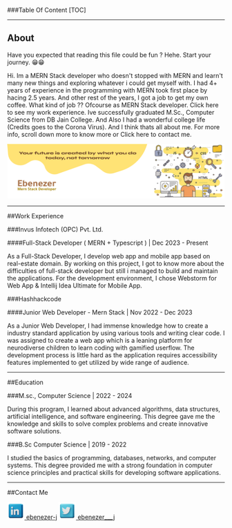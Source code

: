 ###Table Of Content
[TOC]

<hr />

## About
Have you expected that reading this file could be fun ? 
Hehe. Start your journey. 😁😁

Hi. Im a MERN Stack developer who doesn't stopped with MERN and learn't many new things and exploring whatever i could get myself with. I had 4+ years of experience in the programming with MERN took first place by hacing 2.5 years. And other rest of the years, I got a job to get my own coffee. What kind of job ?? Ofcourse as MERN Stack developer. Click here to see my work experience. Ive successfully graduated M.Sc., Computer Science from DB Jain College. And Also I had a wonderful college life (Credits goes to the Corona Virus).  And I think thats all about me. For more info, scroll down more to know more or Click here to contact me.

<img src="https://raw.githubusercontent.com/ebe-nezer/ebi10sa22/master/assets/banner.svg" />

<hr />

##Work Experience

###Invus Infotech (OPC) Pvt. Ltd.

####Full-Stack Developer ( MERN + Typescript ) | Dec 2023 - Present

As a Full-Stack Developer, I develop web app and mobile app based on real-estate domain. By working on this project, I got to know more about the difficulties of full-stack developer but still i managed to build and maintain the applications. For the development environment, I chose Webstorm for Web App & Intellij Idea Ultimate for Mobile App.

###Hashhackcode

####Junior Web Developer - Mern Stack  |  Nov 2022 - Dec 2023

As a Junior Web Developer, I had immense knowledge how to create a industry standard application by using various tools and writing clear code. I was assigned to create a web app which is a leaning platform for neurodiverse children to learn coding with gamified userflow. The development process is little hard as the application requires accessibility features implemented to get utilized by wide range of audience.

<hr />

##Education

###M.sc., Computer Science  | 2022 - 2024

During this program, I learned about advanced algorithms, data structures, artificial intelligence, and software engineering. This degree gave me the knowledge and skills to solve complex problems and create innovative software solutions.

###B.Sc Computer Science | 2019 - 2022

I studied the basics of programming, databases, networks, and computer systems. This degree provided me with a strong foundation in computer science principles and practical skills for developing software applications.

<hr />

##Contact Me

[<img src="https://raw.githubusercontent.com/ebe-nezer/ebi10sa22/master/assets/social-linkedin.png" width="40px" height="40px" /> ebenezer-j](https://www.linkedin.com/in/ebenezer-j/)
[<img src="https://raw.githubusercontent.com/ebe-nezer/ebi10sa22/master/assets/social-twitter.png" width="40px" height="40px" /> ebenezer___j](https://x.com/ebenezer___j)
